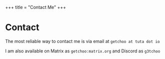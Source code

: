 +++
title = "Contact Me"
+++

# Contact

The most reliable way to contact me is via email at `getchoo at tuta dot io`

I am also available on Matrix as `getchoo:matrix.org` and Discord as `g3tchoo`
